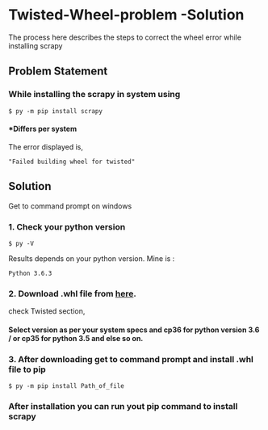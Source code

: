 # Twisted-Wheel-problem -Solution
The process here describes the steps to correct the wheel error while installing scrapy

## Problem Statement

### While installing the scrapy in system using
```
$ py -m pip install scrapy
```  
#### *Differs per system



The error displayed is, 
```
"Failed building wheel for twisted"
```


## Solution

Get to command prompt on windows
### 1. Check your python version
```
$ py -V
````
Results depends on your python version.
Mine is :
```
Python 3.6.3
```

### 2. Download .whl file from [here](https://www.lfd.uci.edu/~gohlke/pythonlibs/#twisted).
check Twisted section,

#### Select version as per your system specs and cp36 for python version 3.6 / or cp35 for python 3.5 and else so on.

 ### 3. After downloading get to command prompt and install .whl file to pip
 ```
 $ py -m pip install Path_of_file
 ```
 
 ### After installation you can run yout pip command to install scrapy
